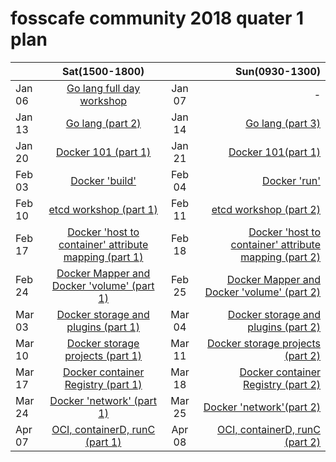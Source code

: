 # fosscafe community 2018 quater 1 plan


|  |Sat(1500-1800)|   |Sun(0930-1300)|
|--|:-----------:|:----:|------------:|
|Jan 06| [Go lang full day workshop](https://www.meetup.com/fosscafe/events/246234403/)|Jan 07|-|
|Jan 13| [Go lang (part 2)](https://www.meetup.com/fosscafe/events/246708833/)|Jan 14| [Go lang (part 3)](https://www.meetup.com/fosscafe/events/246708862/)|
|Jan 20| [Docker 101 (part 1)](https://www.meetup.com/fosscafe/events/246713494/)|Jan 21|[Docker 101(part 1)](https://www.meetup.com/fosscafe/events/246713526/)|
|Feb 03| [Docker 'build'](https://www.meetup.com/fosscafe/events/246713570/)|Feb 04|[Docker 'run'](https://www.meetup.com/fosscafe/events/246713582/)|
|Feb 10| [etcd workshop (part 1)](https://www.meetup.com/fosscafe/events/246713628/)|Feb 11|[etcd workshop (part 2)](https://www.meetup.com/fosscafe/events/246713647/)
|Feb 17|[Docker 'host to container' attribute mapping (part 1)](https://www.meetup.com/fosscafe/events/246713672/)|Feb 18|[Docker 'host to container' attribute mapping (part 2)](https://www.meetup.com/fosscafe/events/246713717/)|
|Feb 24|[Docker Mapper and Docker 'volume' (part 1)](https://www.meetup.com/fosscafe/events/246713748/)|Feb 25|[Docker Mapper and Docker 'volume' (part 2)](https://www.meetup.com/fosscafe/events/246713772/)|
|Mar 03|[Docker storage and plugins (part 1)](https://www.meetup.com/fosscafe/events/246713792/)|Mar 04|[Docker storage and plugins (part 2)](https://www.meetup.com/fosscafe/events/246713917/)|
|Mar 10|[Docker storage projects (part 1)](https://www.meetup.com/fosscafe/events/246713988/)|Mar 11|[Docker storage projects (part 2)](https://www.meetup.com/fosscafe/events/246714018/)|
|Mar 17|[Docker container Registry (part 1)](https://www.meetup.com/fosscafe/events/246714047/)|Mar 18|[Docker container Registry (part 2)](https://www.meetup.com/fosscafe/events/246714076/)|
|Mar 24|[Docker 'network' (part 1)](https://www.meetup.com/fosscafe/events/246714105/)|Mar 25|[Docker 'network'(part 2)](https://www.meetup.com/fosscafe/events/246714127/)|
|Apr 07|[OCI, containerD, runC (part 1)](https://www.meetup.com/fosscafe/events/246714191/)|Apr 08|[OCI, containerD, runC (part 2)](https://www.meetup.com/fosscafe/events/246714316/)|

